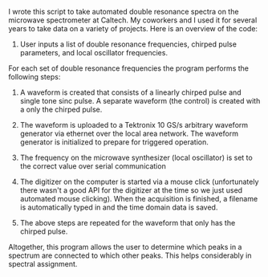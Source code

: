 I wrote this script to take automated double resonance spectra on the microwave spectrometer at Caltech. My coworkers and I used it for several years to take data on a variety of projects. Here is an overview of the code:

1) User inputs a list of double resonance frequencies, chirped pulse parameters, and local oscillator frequencies.


For each set of double resonance frequencies the program performs the following steps:


1) A waveform is created that consists of a linearly chirped pulse and single tone sinc pulse. A separate waveform (the control) is created with a only the chirped pulse.

2) The waveform is uploaded to a Tektronix 10 GS/s arbitrary waveform generator via ethernet over the local area network. The waveform generator is initialized to prepare for triggered operation.

3) The frequency on the microwave synthesizer (local oscillator) is set to the correct value over serial communication

4) The digitizer on the computer is started via a mouse click (unfortunately there wasn't a good API for the digitizer at the time so we just used automated mouse clicking). When the acquisition is finished, a filename is automatically typed in and the time domain data is saved.

5) The above steps are repeated for the waveform that only has the chirped pulse.


Altogether, this program allows the user to determine which peaks in a spectrum are connected to which other peaks. This helps considerably in spectral assignment.
